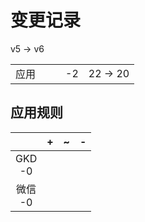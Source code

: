 # 变更记录

v5 -> v6

||||||
|-|:-:|:-:|:-:|:-:|
|应用|||-2|22 -> 20|

## 应用规则

||+|~|-|
|:-:|-|-|-|
|GKD<br>-0||||
|微信<br>-0||||
